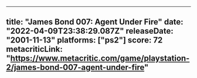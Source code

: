 
---
title: "James Bond 007: Agent Under Fire"
date: "2022-04-09T23:38:29.087Z"
releaseDate: "2001-11-13"
platforms: ["ps2"]
score: 72
metacriticLink: "https://www.metacritic.com/game/playstation-2/james-bond-007-agent-under-fire"
---
